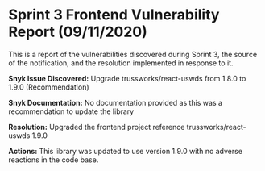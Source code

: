 # Sprint 3 Frontend Vulnerability Report (09/11/2020) 

 This is a report of the vulnerabilities discovered during Sprint 3, the source of the notification, and the resolution implemented in response to it. 
 

**Snyk Issue Discovered:**
Upgrade trussworks/react-uswds from 1.8.0 to 1.9.0 (Recommendation) 

**Snyk Documentation:**
No documentation provided as this was a recommendation to update the library 

**Resolution:**
Upgraded the frontend project reference trussworks/react-uswds 1.9.0 

**Actions:**
This library was updated to use version 1.9.0 with no adverse reactions in the code base. 

 

 
